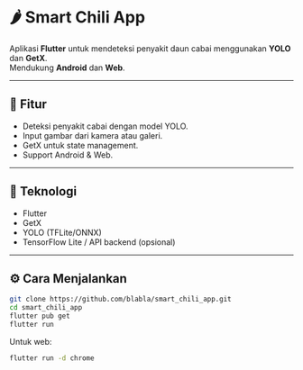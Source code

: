# 🌶️ Smart Chili App

Aplikasi **Flutter** untuk mendeteksi penyakit daun cabai menggunakan **YOLO** dan **GetX**.  
Mendukung **Android** dan **Web**.

---

## 🚀 Fitur
- Deteksi penyakit cabai dengan model YOLO.  
- Input gambar dari kamera atau galeri.  
- GetX untuk state management.  
- Support Android & Web.

---

## 🧠 Teknologi
- Flutter  
- GetX  
- YOLO (TFLite/ONNX)  
- TensorFlow Lite / API backend (opsional)

---

## ⚙️ Cara Menjalankan
```bash
git clone https://github.com/blabla/smart_chili_app.git
cd smart_chili_app
flutter pub get
flutter run
````

Untuk web:

```bash
flutter run -d chrome
```



